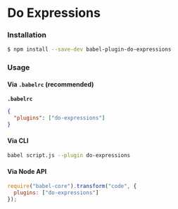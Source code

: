 # Do Expressions

### Installation

```sh
$ npm install --save-dev babel-plugin-do-expressions
```

### Usage

#### Via `.babelrc` (recommended)

**`.babelrc`**

```json
{
  "plugins": ["do-expressions"]
}
```

#### Via CLI

```sh
babel script.js --plugin do-expressions
```

#### Via Node API

```js
require("babel-core").transform("code", {
  plugins: ["do-expressions"]
});
```
